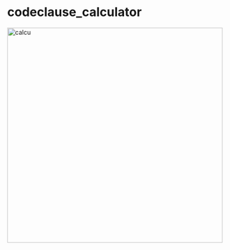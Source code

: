 # codeclause_calculator
<img width="494" alt="calcu" src="https://user-images.githubusercontent.com/71896267/231727581-03ee44ba-f7cc-42bc-b4c8-ad43d7878b43.png">
